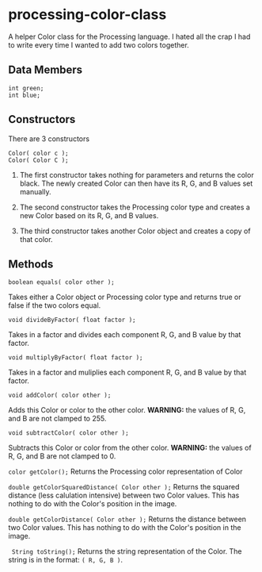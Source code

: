 processing-color-class
======================

A helper Color class for the Processing language. I hated all the crap I had to write every time I wanted to add two colors together.

Data Members
-------------------
```int red;
int green;
int blue;
```

Constructors
-----------------
There are 3 constructors
```Color();
Color( color c );
Color( Color C );
```
1. The first constructor takes nothing for parameters and returns the color black. The newly created Color can then have its R, G, and B values set manually.

2. The second constructor takes the Processing color type and creates a new Color based on its R, G, and B values.

3. The third constructor takes another Color object and creates a copy of that color.

Methods
-----------
```boolean equals( Color other );
boolean equals( color other );
```
Takes either a Color object or Processing color type and returns true or false if the two colors equal.

```void divideByFactor( int factor );
void divideByFactor( float factor );
```
Takes in a factor and divides each component R, G, and B value by that factor.

```void multiplyByFactor( int factor );
void multiplyByFactor( float factor );
```
Takes in a factor and muliplies each component R, G, and B value by that factor.

```void addColor( Color other );
void addColor( color other );
```
Adds this Color or color to the other color.
**WARNING:** the values of R, G, and B are not clamped to 255.

```void subtractColor( Color other );
void subtractColor( color other );
```
Subtracts this Color or color from the other color.
**WARNING:** the values of R, G, and B are not clamped to 0.

```color getColor();```
Returns the Processing color representation of Color

```double getColorSquaredDistance( Color other );```
Returns the squared distance (less calulation intensive) between two Color values. This has nothing to do with the Color's position in the image.

```double getColorDistance( Color other );```
Returns the distance between two Color values. This has nothing to do with the Color's position in the image.

``` String toString();```
Returns the string representation of the Color. The string is in the format: `( R, G, B )`.
